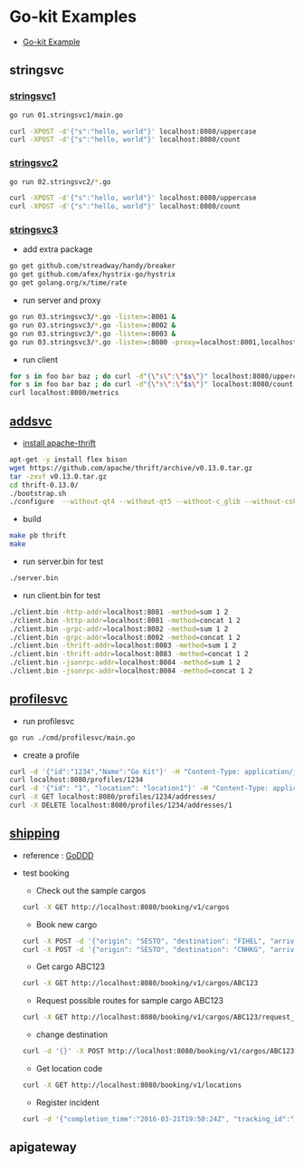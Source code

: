 # Go-kit Examples

- [Go-kit Example](https://gokit.io/examples/)

## stringsvc

### [stringsvc1](https://github.com/go-kit/kit/tree/master/examples/stringsvc1)

```sh
go run 01.stringsvc1/main.go

curl -XPOST -d'{"s":"hello, world"}' localhost:8080/uppercase
curl -XPOST -d'{"s":"hello, world"}' localhost:8080/count
```

### [stringsvc2](https://github.com/go-kit/kit/tree/master/examples/stringsvc2)

```sh
go run 02.stringsvc2/*.go

curl -XPOST -d'{"s":"hello, world"}' localhost:8080/uppercase
curl -XPOST -d'{"s":"hello, world"}' localhost:8080/count
```

### [stringsvc3](https://github.com/go-kit/kit/tree/master/examples/stringsvc3)

- add extra package

```sh
go get github.com/streadway/handy/breaker
go get github.com/afex/hystrix-go/hystrix
go get golang.org/x/time/rate
```

- run server and proxy

```sh
go run 03.stringsvc3/*.go -listen=:8001 &
go run 03.stringsvc3/*.go -listen=:8002 &
go run 03.stringsvc3/*.go -listen=:8003 &
go run 03.stringsvc3/*.go -listen=:8080 -proxy=localhost:8001,localhost:8002,localhost:8003
```

- run client

```sh
for s in foo bar baz ; do curl -d"{\"s\":\"$s\"}" localhost:8080/uppercase ; done
for s in foo bar baz ; do curl -d"{\"s\":\"$s\"}" localhost:8080/count ; done
curl localhost:8080/metrics
```

## [addsvc](https://github.com/go-kit/kit/tree/master/examples/addsvc)

- [install apache-thrift](https://thrift.apache.org/)

```sh
apt-get -y install flex bison
wget https://github.com/apache/thrift/archive/v0.13.0.tar.gz
tar -zxvf v0.13.0.tar.gz
cd thrift-0.13.0/
./bootstrap.sh
./configure  --without-qt4 --without-qt5 --without-c_glib --without-csharp --without-java --without-erlang --without-nodejs --without-lua --without-python --without-perl --without-php --without-php_extension --without-dart --without-ruby --without-haskell --without-rs --without-cl --without-haxe --without-dotnetcore --without-d
```

- build

```sh
make pb thrift
make
```

- run server.bin for test

```sh
./server.bin 
```

- run client.bin for test

```sh
./client.bin -http-addr=localhost:8081 -method=sum 1 2
./client.bin -http-addr=localhost:8081 -method=concat 1 2
./client.bin -grpc-addr=localhost:8082 -method=sum 1 2
./client.bin -grpc-addr=localhost:8082 -method=concat 1 2
./client.bin -thrift-addr=localhost:8083 -method=sum 1 2
./client.bin -thrift-addr=localhost:8083 -method=concat 1 2
./client.bin -jsonrpc-addr=localhost:8084 -method=sum 1 2
./client.bin -jsonrpc-addr=localhost:8084 -method=concat 1 2
```

## [profilesvc](https://github.com/go-kit/kit/tree/master/examples/profilesvc)

- run profilesvc

```sh
go run ./cmd/profilesvc/main.go
```

- create a profile

```sh
curl -d '{"id":"1234","Name":"Go Kit"}' -H "Content-Type: application/json" -X POST http://localhost:8080/profiles/
curl localhost:8080/profiles/1234
curl -d '{"id": "1", "location": "location1"}' -H "Content-Type: application/json" -X POST http://localhost:8080/profiles/1234/addresses/
curl -X GET localhost:8080/profiles/1234/addresses/
curl -X DELETE localhost:8080/profiles/1234/addresses/1
```

## [shipping](https://github.com/go-kit/kit/tree/master/examples/shipping)
- reference : [GoDDD](https://github.com/marcusolsson/goddd)
- test booking
  - Check out the sample cargos
  ```sh
  curl -X GET http://localhost:8080/booking/v1/cargos
  ```

  - Book new cargo
  ```sh
  curl -X POST -d '{"origin": "SESTO", "destination": "FIHEL", "arrival_deadline": "2016-03-21T19:50:24Z"}' -H "Content-Type: application/json" http://localhost:8080/booking/v1/cargos 
  curl -X POST -d '{"origin": "SESTO", "destination": "CNHKG", "arrival_deadline": "2021-01-19T09:28:00Z"}' -H "Content-Type: application/json" http://localhost:8080/booking/v1/cargos
  ```

  - Get cargo ABC123
  ```sh
  curl -X GET http://localhost:8080/booking/v1/cargos/ABC123
  ```

  - Request possible routes for sample cargo ABC123
  ```sh
  curl -X GET http://localhost:8080/booking/v1/cargos/ABC123/request_routes
  ```

  - change destination
  ```sh
  curl -d '{}' -X POST http://localhost:8080/booking/v1/cargos/ABC123/change_destination
  ```

  - Get location code
  ```sh
  curl -X GET http://localhost:8080/booking/v1/locations
  ```

  - Register incident
  ```sh
  curl -d '{"completion_time":"2016-03-21T19:50:24Z", "tracking_id":"ABC123", "voyage":"V100", "location":"SESTO", "event_type":"Receive"}' -X POST http://localhost:8080/handling/v1/incidents
  ```

## apigateway
